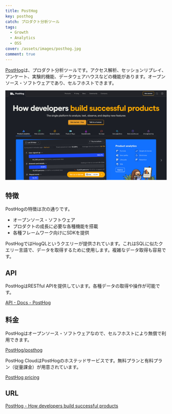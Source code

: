 ```yaml
---
title: PostHog
key: posthog
catch: プロダクト分析ツール
tags:
  - Growth
  - Analytics
  - OSS
cover: /assets/images/posthog.jpg
comment: true
---
```


[PostHog](https://posthog.com/)は、プロダクト分析ツールです。アクセス解析、セッションリプレイ、アンケート、実験的機能、データウェアハウスなどの機能があります。オープンソース・ソフトウェアであり、セルフホストできます。

[![PostHogのWebサイト](/assets/images/posthog.jpg)](https://posthog.com/)

<!--more-->

## 特徴

PostHogの特徴は次の通りです。

- オープンソース・ソフトウェア
- プロダクトの成長に必要な各種機能を搭載
- 各種フレームワーク向けにSDKを提供

PostHogではHogQLというクエリーが提供されています。これはSQLに似たクエリー言語で、データを取得するために使用します。複雑なデータ取得も容易です。

## API

PostHogはRESTful APIを提供しています。各種データの取得や操作が可能です。

[API \- Docs \- PostHog](https://posthog.com/docs/api)

## 料金

PostHogはオープンソース・ソフトウェアなので、セルフホストにより無償で利用できます。

[PostHog/posthog](https://github.com/PostHog/posthog)

PostHog CloudはPostHogのホステッドサービスです。無料プランと有料プラン（従量課金）が用意されています。

[PostHog pricing](https://posthog.com/pricing?plan=free)

## URL

[PostHog - How developers build successful products](https://posthog.com/)
